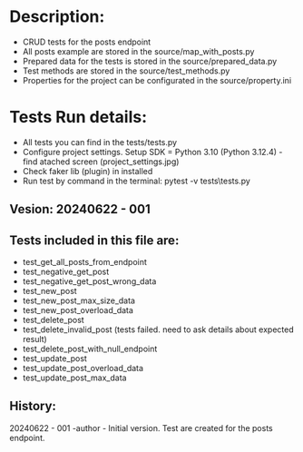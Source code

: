 # Description:
 - CRUD tests for the posts endpoint
 - All posts example are stored in the source/map_with_posts.py
 - Prepared data for the tests is stored in the source/prepared_data.py
 - Test methods are stored in the source/test_methods.py
 - Properties for the project can be configurated in the source/property.ini

# Tests Run details:
 - All tests you can find in the tests/tests.py
 -  Configure project settings. Setup SDK = Python 3.10 (Python 3.12.4) - find atached screen (project_settings.jpg)
 -  Check faker lib (plugin) in installed
 -  Run test by command in the terminal: pytest -v tests\tests.py

##  Vesion: 20240622 - 001

## Tests included in this file are:
- test_get_all_posts_from_endpoint
- test_negative_get_post
- test_negative_get_post_wrong_data
- test_new_post
- test_new_post_max_size_data
- test_new_post_overload_data
- test_delete_post
- test_delete_invalid_post (tests failed. need to ask details about expected result)
- test_delete_post_with_null_endpoint
- test_update_post
- test_update_post_overload_data
- test_update_post_max_data

## History: 
20240622 - 001 -author - Initial version. Test are created for the posts endpoint.
